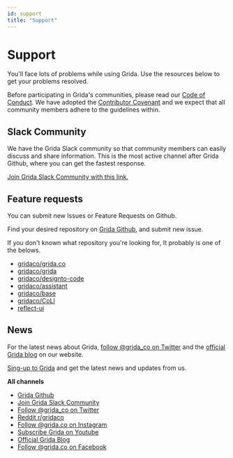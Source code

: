 ```yaml
---
id: support
title: "Support"
---
```


# Support

You'll face lots of problems while using Grida. Use the resources below to get your problems resolved.

Before participating in Grida's communities, please read our [Code of Conduct][grida-codeofconduct]. We have adopted the [Contributor Covenant][contributor-covenant] and we expect that all community members adhere to the guidelines within.

## Slack Community

We have the Grida Slack community so that community members can easily discuss and share information. This is the most active channel after Grida Github, where you can get the fastest response.

[Join Grida Slack Community with this link.][grida-join-slack]

## Feature requests

You can submit new Issues or Feature Requests on Github.

Find your desired repository on [Grida Github][grida-github], and submit new issue.

If you don't known what repository you're looking for, It probably is one of the belows.

- [gridaco/grida.co](https://github.com/gridaco/grida.co)
- [gridaco/grida](https://github.com/gridaco/grida)
- [gridaco/designto-code](https://github.com/gridaco/designto-code)
- [gridaco/assistant](https://github.com/gridaco/assistant)
- [gridaco/base](https://github.com/gridaco/base)
- [gridaco/CoLI](https://github.com/gridaco/coli)
- [reflect-ui](https://github.com/reflect-ui)

## News

For the latest news about Grida, [follow @grida_co on Twitter][grida-twitter] and the [official Grida blog][grida-blog] on our website.

[Sing-up to Grida][grida-website-signup] and get the latest news and updates from us.

**All channels**

- [Grida Github][grida-github]
- [Join Grida Slack Community][grida-join-slack]
- [Follow @grida_co on Twitter][grida-twitter]
- [Reddit r/gridaco][grida-reddit]
- [Follow @grida.co on Instagram][grida-instagram]
- [Subscribe Grida on Youtube][grida-youtube]
- [Official Grida Blog][grida-blog]
- [Follow @grida.co on Facebook][grida-facebook]

<!-- --------------- -->

[grida-website-signup]: https://accounts.grida.co/signup
[grida-youtube]: https://www.youtube.com/channel/UCgJO5apXl_pXRfTxNrkbEBw
[grida-github]: https://github.com/gridaco
[grida-join-slack]: https://grida.co/join-slack
[grida-blog]: https://blog.grida.co
[grida-reddit]: https://www.reddit.com/r/gridaco/
[grida-twitter]: https://twitter.com/grida_co
[grida-facebook]: https://www.facebook.com/grida.co
[grida-instagram]: https://www.instagram.com/grida.co
[contributor-covenant]: https://www.contributor-covenant.org/
[grida-codeofconduct]: https://github.com/gridaco/grida.co/blob/main/CODE_OF_CONDUCT.md
